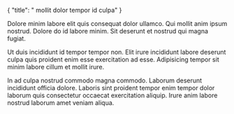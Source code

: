 {
  "title": " mollit dolor tempor id culpa"
}

Dolore minim labore elit quis consequat dolor ullamco. Qui mollit anim ipsum nostrud. Dolore do id labore minim. Sit deserunt et nostrud qui magna fugiat.

Ut duis incididunt id tempor tempor non. Elit irure incididunt labore deserunt culpa quis proident enim esse exercitation ad esse. Adipisicing tempor sit minim labore cillum et mollit irure.

In ad culpa nostrud commodo magna commodo. Laborum deserunt incididunt officia dolore. Laboris sint proident tempor enim tempor dolor laborum quis consectetur occaecat exercitation aliquip. Irure anim labore nostrud laborum amet veniam aliqua.